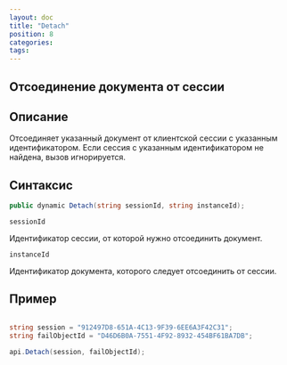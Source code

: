 ```yaml
---
layout: doc
title: "Detach"
position: 8
categories: 
tags:
---
```


## Отсоединение документа от сессии

## Описание
Отсоединяет указанный документ от клиентской сессии с указанным идентификатором.
Если сессия с указанным идентификатором не найдена, вызов игнорируется.

## Синтаксис
```csharp
public dynamic Detach(string sessionId, string instanceId);
```

`sessionId`

Идентификатор сессии, от которой нужно отсоединить документ.

`instanceId`

Идентификатор документа, которого следует отсоединить от сессии.

## Пример
```csharp

string session = "912497D8-651A-4C13-9F39-6EE6A3F42C31";
string failObjectId = "D46D6B0A-7551-4F92-8932-454BF61BA7DB";

api.Detach(session, failObjectId);
```